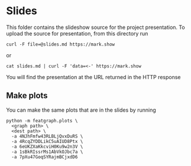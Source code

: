 # Slides
This folder contains the slideshow source for the project presentation. To upload the source for presentation, from this directory run
```
curl -F file=@slides.md https://mark.show
```
or
```
cat slides.md | curl -F 'data=<-' https://mark.show
```
You will find the presentation at the URL returned in the HTTP response

## Make plots
You can make the same plots that are in the slides by running
```
python -m featgraph.plots \
  <graph path> \
  <dest path> \
  -a 4NJhFmfw43RLBLjQvxDuRS \
  -a 4RcqZYDDLikC5uAIUD8Ptx \
  -a 6eUKZXaKkcviH0Ku9w2n3V \
  -a 1sBkRIssrMs1AbVkOJbc7a \
  -a 7pXu47GoqSYRajmBCjxdD6
```

